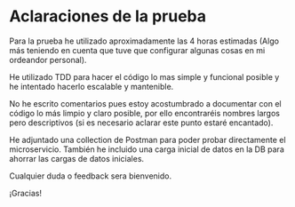 ﻿# Aclaraciones de la prueba

Para la prueba he utilizado aproximadamente las 4 horas estimadas (Algo más teniendo en cuenta que tuve que configurar algunas cosas en mi ordeandor personal).

He utilizado TDD para hacer el código lo mas simple y funcional posible y he intentado hacerlo escalable y mantenible.

No he escrito comentarios pues estoy acostumbrado a documentar con el código lo más limpio y claro posible, por ello encontraréis nombres largos pero descriptivos (si es necesario aclarar este punto estaré encantado).

He adjuntado una collection de Postman para poder probar directamente el microservicio. También he incluido una carga inicial de datos en la DB para ahorrar las cargas de datos iniciales.

Cualquier duda o feedback sera bienvenido.

¡Gracias!
